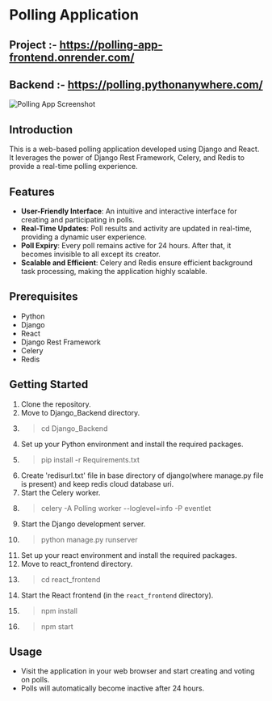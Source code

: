 # Polling Application

## Project :- https://polling-app-frontend.onrender.com/
## Backend :- https://polling.pythonanywhere.com/

![Polling App Screenshot](/path-to-screenshot.png)

## Introduction
This is a web-based polling application developed using Django and React. It leverages the power of Django Rest Framework, Celery, and Redis to provide a real-time polling experience.

## Features
- **User-Friendly Interface**: An intuitive and interactive interface for creating and participating in polls.
- **Real-Time Updates**: Poll results and activity are updated in real-time, providing a dynamic user experience.
- **Poll Expiry**: Every poll remains active for 24 hours. After that, it becomes invisible to all except its creator.
- **Scalable and Efficient**: Celery and Redis ensure efficient background task processing, making the application highly scalable.

## Prerequisites
- Python
- Django
- React
- Django Rest Framework
- Celery
- Redis

## Getting Started
1. Clone the repository.
2. Move to Django_Backend directory.
3. > cd Django_Backend
4. Set up your Python environment and install the required packages.
5. > pip install -r Requirements.txt
6. Create 'redisurl.txt' file in base directory of django(where manage.py file is present) and keep redis cloud database uri.
7. Start the Celery worker.
8. > celery -A Polling worker --loglevel=info -P eventlet
9. Start the Django development server.
10. > python manage.py runserver
11. Set up your react environment and install the required packages.
12. Move to react_frontend directory.
13. > cd react_frontend
14. Start the React frontend (in the `react_frontend` directory).
15. > npm install
16. > npm start

## Usage
- Visit the application in your web browser and start creating and voting on polls.
- Polls will automatically become inactive after 24 hours.
